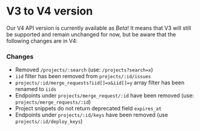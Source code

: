 # V3 to V4 version

Our V4 API version is currently available as *Beta*! It means that V3
will still be supported and remain unchanged for now, but be aware that the following
changes are in V4:

### Changes

- Removed `/projects/:search` (use: `/projects?search=x`)
- `iid` filter has been removed from `projects/:id/issues`
- `projects/:id/merge_requests?iid[]=x&iid[]=y` array filter has been renamed to `iids`
- Endpoints under `projects/merge_request/:id` have been removed (use: `projects/merge_requests/:id`)
- Project snippets do not return deprecated field `expires_at`
- Endpoints under `projects/:id/keys` have been removed (use `projects/:id/deploy_keys`)
